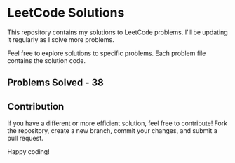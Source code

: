 # LeetCode Solutions

This repository contains my solutions to LeetCode problems. I'll be updating it regularly as I solve more problems.

Feel free to explore solutions to specific problems. Each problem file contains the solution code.

## Problems Solved - 38

## Contribution

If you have a different or more efficient solution, feel free to contribute! Fork the repository, create a new branch, commit your changes, and submit a pull request.

Happy coding!


